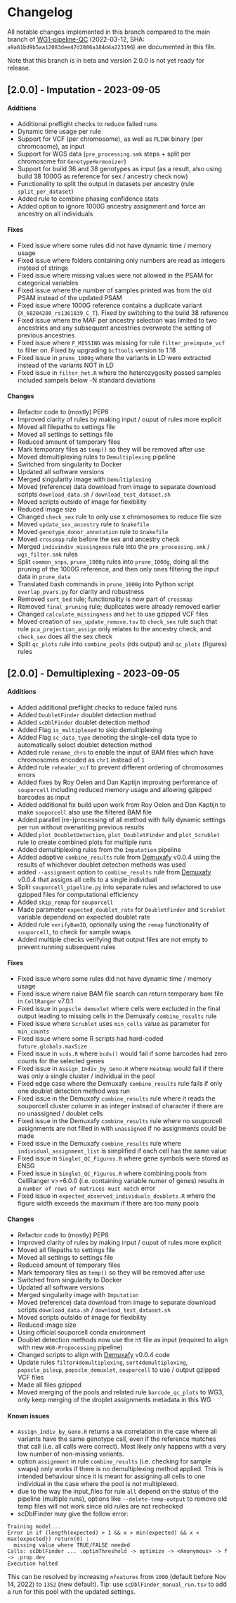 # Changelog

All notable changes implemented in this branch compared to the main branch of [WG1-pipeline-QC](https://github.com/sc-eQTLgen-consortium/WG1-pipeline-QC) (2022-03-12, SHA: `a9a81bd9b5aa12083dee47d2886a184d4a223196`) are documented in this file. 

Note that this branch is in beta and version 2.0.0 is not yet ready for release.


## [2.0.0] - Imputation - 2023-09-05

#### Additions
- Additional preflight checks to reduce failed runs
- Dynamic time usage per rule
- Support for VCF (per chromosome), as well as `PLINK` binary (per chromosome), as input
- Support for WGS data (`pre_processing.smk` steps + split per chromosome for `GenotypeHarmonizer`)
- Support for build 36 and 38 genotypes as input (as a result, also using build 38 1000G as reference for sex / ancestry check now)
- Functionality to split the output in datasets per ancestry (rule `split_per_dataset`)
- Added rule to combine phasing confidence stats
- Added option to ignore 1000G ancestry assignment and force an ancestry on all individuals

#### Fixes
- Fixed issue where some rules did not have dynamic time / memory usage
- Fixed issue where folders containing only numbers are read as integers instead of strings
- Fixed issue where missing values were not allowed in the PSAM for categorical variables
- Fixed issue where the number of samples printed was from the old PSAM instead of the updated PSAM
- Fixed issue where 1000G reference contains a duplicate variant (`X_68204280_rs1361839_C_T`). Fixed by switching to the build 38 reference
- Fixed issue where the MAF per ancestry selection was limited to two ancestries and any subsequent ancestries overwrote the setting of previous ancestries
- Fixed issue where `F_MISSING` was missing for rule `filter_preimpute_vcf` to filter on. Fixed by upgrading `bcftools` version to 1.18
- Fixed issue in `prune_1000g` where the variants in LD were extracted instead of the variants NOT in LD
- Fixed issue in `filter_het.R` where the heterozygosity passed samples included sampels below -N standard deviations

#### Changes
- Refactor code to (mostly) PEP8
- Improved clarity of rules by making input / ouput of rules more explicit
- Moved all filepaths to settings file
- Moved all settings to settings file
- Reduced amount of temporary files
- Mark temporary files as `temp()` so they will be removed after use
- Moved demultiplexing rules to `Demultiplexing` pipeline
- Switched from singularity to Docker
- Updated all software versions
- Merged singularity image with `Demultiplexing`
- Moved (reference) data download from image to separate download scripts `download_data.sh` / `download_test_dataset.sh`
- Moved scripts outside of image for flexibility
- Reduced image size
- Changed `check_sex` rule to only use `X` chromosomes to reduce file size 
- Moved `update_sex_ancestry` rule to `Snakefile`
- Moved `genotype_donor_annotation` rule to `Snakefile`
- Moved `crossmap` rule before the sex and ancestry check
- Merged `indivindiv_missingness` rule into the `pre_processing.smk` / `wgs_filter.smk` rules
- Split `common_snps`, `prune_1000g`  rules into `prune_1000g`, doing all the pruning of the 1000G reference, and then only ones filtering the input data in `prune_data`
- Translated bash commands in `prune_1000g` into Python script `overlap_pvars.py` for clarity and robustness
- Removed `sort_bed` rule; functionality is now part of `crossmap`
- Removed `final_pruning` rule; duplicates were already removed earlier
- Changed `calculate_missingness` and `het` to use gzipped VCF files
- Moved creation of `sex_update_remove.tsv` to `check_sex` rule such that rule `pca_projection_assign` only relates to the ancestry check, and `check_sex` does all the sex check
- Split `qc_plots` rule into `combine_pools` (rds output) and `qc_plots` (figures) rules

## [2.0.0] - Demultiplexing - 2023-09-05

#### Additions
- Added additional preflight checks to reduce failed runs
- Added `DoubletFinder` doublet detection method
- Added `scDblFinder` doublet detection method
- Added Flag `is_multiplexed` to skip demultiplexing
- Added Flag `sc_data_type` denoting the single-cell data type to automatically select doublet detection method
- Added rule `rename_chrs` to enable the input of BAM files which have chromosomes encoded as `chr1` instead of `1`
- Added rule `reheader_vcf` to prevent different ordering of chromosomes errors
- Added fixes by Roy Oelen and Dan Kaptijn improving performance of `souporcell` including reduced memory usage and allowing gzipped barcodes as input
- Added additional fix build upon work from Roy Oelen and Dan Kaptijn to make `souporcell` also use the filtered BAM file
- Added parallel (re-)processing of all method with fully dynamic settings per run without overwriting previous results
- Added `plot_DoubletDetection`, `plot_DoubletFinder` and `plot_Scrublet` rule to create combined plots for multiple runs 
- Added demultiplexing rules from the `Imputation` pipeline
- Added adaptive `combine_results` rule from [Demuxafy](https://demultiplexing-doublet-detecting-docs.readthedocs.io/en/v0.0.4/) v0.0.4 using the results of whichever doublet detection methods was used
- added `--assignment` option to `combine_results` rule from [Demuxafy](https://demultiplexing-doublet-detecting-docs.readthedocs.io/en/v0.0.4/) v0.0.4 that assigns all cells to a single individual
- Split `souporcell_pipeline.py` into separate rules and refactored to use gzipped files for computational efficiency
- Added `skip_remap` for `souporcell`
- Made parameter `expected_doublet_rate` for `DoubletFinder` and `Scrublet` variable dependend on expected doublet rate
- Added rule `verifyBamID`, optionally using the `remap` functionality of `souporcell`, to check for sample swaps
- Added multiple checks verifying that output files are not empty to prevent running subsequent rules 

#### Fixes
- Fixed issue where some rules did not have dynamic time / memory usage
- Fixed issue where naive BAM file search can return temporary bam file in `CellRanger` v7.0.1
- Fixed issue in `popscle demuxlet` where cells were excluded in the final output leading to missing cells in the Demuxafy `combine_results` rule
- Fixed issue where `Scrublet` uses `min_cells` value as parameter for `min_counts`
- Fixed issue where some R scripts had hard-coded `future.globals.maxSize`
- Fixed issue in `scds.R` where `bcds()` would fail if some barcodes had zero counts for the selected genes
- Fixed issue in `Assign_Indiv_by_Geno.R` where `Heatmap` would fail if there was only a single cluster / individual in the pool
- Fixed edge case where the Demuxafy `combine_results` rule fails if only one doublet detection method was run
- Fixed issue in the Demuxafy `combine_results` rule where it reads the souporcell cluster column in as integer instead of character if there are no unassigned / doublet cells
- Fixed issue in the Demuxafy `combine_results` rule where no souporcell assignments are not filled in with `unassigned` if no assignments could be made
- Fixed issue in the Demuxafy `combine_results` rule where `individual_assignment_list` is simplified if each cell has the same value
- Fixed issue in `Singlet_QC_Figures.R` where gene symbols were stored as ENSG
- Fixed issue in `Singlet_QC_Figures.R` where combining pools from CellRanger v>=6.0.0 (i.e. containing variable numer of genes) results in a `number of rows of matrices must match` error
- Fixed issue in `expected_observed_individuals_doublets.R` where the figure width exceeds the maximum if there are too many pools

#### Changes
- Refactor code to (mostly) PEP8
- Improved clarity of rules by making input / ouput of rules more explicit
- Moved all filepaths to settings file
- Moved all settings to settings file
- Reduced amount of temporary files
- Mark temporary files as `temp()` so they will be removed after use
- Switched from singularity to Docker
- Updated all software versions
- Merged singularity image with `Imputation`
- Moved (reference) data download from image to separate download scripts `download_data.sh` / `download_test_dataset.sh`
- Moved scripts outside of image for flexibility
- Reduced image size
- Using official souporcell conda environment
- Doublet detection methods now use the `h5` file as input (required to align with new `WG0-Propocessing` pipeline)
- Changed scripts to align with [Demuxafy](https://demultiplexing-doublet-detecting-docs.readthedocs.io/en/v0.0.4/) v0.0.4 code
- Update rules `filter4demultiplexing`, `sort4demultiplexing`, `popscle_pileup`, `popscle_demuxlet`, `souporcell` to use / output gzipped VCF files
- Made all files gzipped
- Moved merging of the pools and related rule `barcode_qc_plots` to WG3, only keep merging of the droplet assignments metadata in this WG

#### Known issues
- `Assign_Indiv_by_Geno.R` returns a `NA` correlation in the case where all variants have the same genotype call, even if the reference matches that call (i.e. all calls were correct). Most likely only happens with a very low number of non-missing variants.
- option `assignment` in rule `combine_results`  (i.e. checking for sample swaps) only works if there is no demultiplexing method applied. This is intended behaviour since it is meant for assigning all cells to one individual in the case where the pool is not multiplexed.
- due to the way the input_files for rule `all` depend on the status of the pipeline (multiple runs), options like `--delete-temp-output` to remove old temp files will not work since old rules are not rechecked
- scDblFinder may give the follow error:
```{r}
Training model...
Error in if (length(expected) > 1 && x > min(expected) && x < max(expected)) return(0) : 
  missing value where TRUE/FALSE needed
Calls: scDblFinder ... .optimThreshold -> optimize -> <Anonymous> -> f -> .prop.dev
Execution halted
```
This can be resolved by increasing `nfeatures` from `1000` (default before Nov 14, 2022) to `1352` (new default). Tip: use `scDblFinder_manual_run.tsv` to add a run for this pool with the updated settings.
